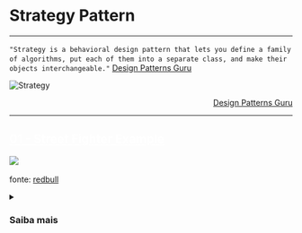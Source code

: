 # Strategy Pattern
---

`"Strategy is a behavioral design pattern that lets you define a family of algorithms, put each of them into a separate class, and make their objects interchangeable."` [Design Patterns Guru](https://refactoring.guru/design-patterns/strategy)

![Strategy](https://refactoring.guru/images/patterns/diagrams/strategy/structure.png)
<div align="right">

[Design Patterns Guru](https://refactoring.guru/design-patterns/strategy)

</div>

---
## <a href="./01-example-street-fighter" style="color:white;">01 - Street Fighter Example</a>

<img src="https://img.redbull.com/images/c_crop,x_0,y_0,h_720,w_1280/c_fill,w_910,h_512/q_auto,f_auto/redbullcom/2017/05/26/f54674bf-425f-489a-9e9a-b4c899d03ad8/ultra-street-fighter-2-character-selection-screen" width="800">

fonte: [redbull](https://www.redbull.com/int-en/ultra-street-fighter-2-tips-and-tricks)

<details>
<summary>

### Saiba mais

</summary>

Nesse exemplo, é possível observar o padrão _Strategy_ sendo utilizado em mais de um cenário.

O Padrão Strategy é utilizado para tornar intercambiável o uso das classes concretas `Akuma` e `Balrog` (nossos players) na chamada do método `askForStoryPlayer` da classe `Narrator`. No exemplo, ambos carregam a história a partir da leitura de um arquivo JSON, mas poderiam utilizar diferentes implementações, sendo possível que a forma de carregar de cada `FighPlayer` seja independente. 
  
`Balrog`, por exemplo, poderia carregar a história de um banco de dados, enquanto que `Akuma` de uma Web API e etc.

Cada classe que implementa `IPlayer` sabe como carregar e compartilhar sua própria história.

Em uma partida, havendo um `Narrator`, é possível solicitar que ele conte a história de um dos `FightPlayers` que estão no jogo.

Como cada `Player` tem sua própria história para contar e o `Narrator` não deve ser responsável por conhecer cada uma das histórias, apenas a que ele foi solicitado para contar, e nem carregá-las, utilizando o padrão _Strategy_ é possível que seja solicitado ao `Narrator` para contar a história de qualquer `Player`do jogo que respeite a interface `IPlayer`.

Mais detalhes no Diagrama a seguir:

<center>

<img src="./images/streetFighterDgr.png">

</center>

Como os players sabem atacar e produzir dano nos oponentes uma ideia futura é construir um sistema de batalha.

Também há possibilidade de construir uma Web API para desenvolvimento de um Game integrado a uma aplicação front end.

Mais informações sobre o que cada _ator_ é capaz de fazer podem ser facilmente encontradas no descritivo de cada teste de unidade e integração.


</details>